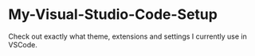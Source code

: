 # My-Visual-Studio-Code-Setup
Check out exactly what theme, extensions and settings I currently use in VSCode.
